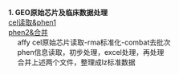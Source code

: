 **1. GEO原始芯片及临床数据处理**<br>
[cel读取&phen1](https://github.com/ArronLZ/flow.R/blob/main/GEO/GEO_cel.rma%26phen.pre.R)<br>
[phen2&合并](https://github.com/ArronLZ/flow.R/blob/main/GEO/GEO_cel.rma%26phen.pre2.R)<br>
&emsp;   affy cel原始芯片读取-rma标准化-combat去批次<br>
&emsp;   phen信息读取，初步处理，excel处理，再处理<br>
&emsp;   合并上述两个文件，整理成lz标准数据<br>
